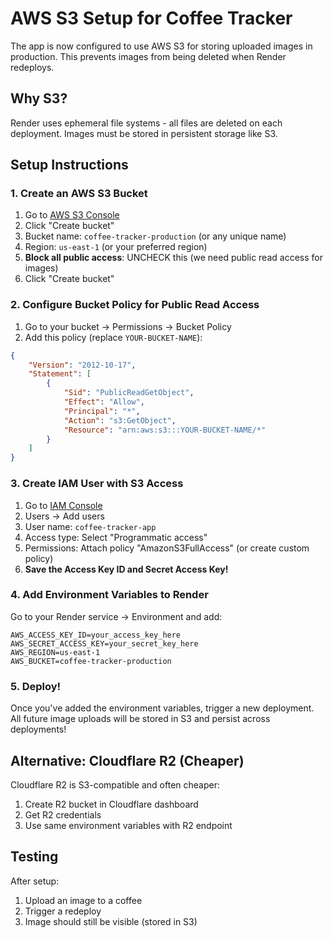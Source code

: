 # AWS S3 Setup for Coffee Tracker

The app is now configured to use AWS S3 for storing uploaded images in production. This prevents images from being deleted when Render redeploys.

## Why S3?

Render uses ephemeral file systems - all files are deleted on each deployment. Images must be stored in persistent storage like S3.

## Setup Instructions

### 1. Create an AWS S3 Bucket

1. Go to [AWS S3 Console](https://s3.console.aws.amazon.com/)
2. Click "Create bucket"
3. Bucket name: `coffee-tracker-production` (or any unique name)
4. Region: `us-east-1` (or your preferred region)
5. **Block all public access**: UNCHECK this (we need public read access for images)
6. Click "Create bucket"

### 2. Configure Bucket Policy for Public Read Access

1. Go to your bucket → Permissions → Bucket Policy
2. Add this policy (replace `YOUR-BUCKET-NAME`):

```json
{
    "Version": "2012-10-17",
    "Statement": [
        {
            "Sid": "PublicReadGetObject",
            "Effect": "Allow",
            "Principal": "*",
            "Action": "s3:GetObject",
            "Resource": "arn:aws:s3:::YOUR-BUCKET-NAME/*"
        }
    ]
}
```

### 3. Create IAM User with S3 Access

1. Go to [IAM Console](https://console.aws.amazon.com/iam/)
2. Users → Add users
3. User name: `coffee-tracker-app`
4. Access type: Select "Programmatic access"
5. Permissions: Attach policy "AmazonS3FullAccess" (or create custom policy)
6. **Save the Access Key ID and Secret Access Key!**

### 4. Add Environment Variables to Render

Go to your Render service → Environment and add:

```
AWS_ACCESS_KEY_ID=your_access_key_here
AWS_SECRET_ACCESS_KEY=your_secret_key_here
AWS_REGION=us-east-1
AWS_BUCKET=coffee-tracker-production
```

### 5. Deploy!

Once you've added the environment variables, trigger a new deployment. All future image uploads will be stored in S3 and persist across deployments!

## Alternative: Cloudflare R2 (Cheaper)

Cloudflare R2 is S3-compatible and often cheaper:
1. Create R2 bucket in Cloudflare dashboard
2. Get R2 credentials
3. Use same environment variables with R2 endpoint

## Testing

After setup:
1. Upload an image to a coffee
2. Trigger a redeploy
3. Image should still be visible (stored in S3)
